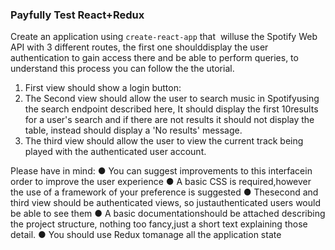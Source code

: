 ### Payfully Test React+Redux


Create​ ​an​ ​application​ ​using​ ​​`create-react-app​​` ​that​ ​​ ​will​ ​use​ ​the​ ​​Spotify​ ​Web​ ​API​​ ​with​ ​3​ ​different routes,​ ​the​ ​first​ ​one​ ​should​ ​display​ ​the​ ​user​ ​authentication​ ​to​ ​gain​ ​access​ ​there​ ​and​ ​be​ ​able​ ​to perform​ ​queries,​ ​to​ ​understand​ ​this​ ​process​ ​you​ ​can​ ​follow​ ​the​ t​​he utorial​.

1. First​ ​view​ ​should​ ​show a login button:
2. The​ ​Second​ ​view​ ​should​ ​allow​ ​the​ ​user​ ​to​ ​search​ ​music​ ​in​ ​Spotify​ ​using​ ​the​ ​search​ ​endpoint described​ ​here​,​ It​ ​should​ ​display​ ​the​ ​first​ ​10​ ​results​ ​for​ ​a​ ​user's​ ​search​ ​and​ ​if​ ​there​ ​are​ ​not​ ​results​ ​it​ ​should​ ​not display​ ​the​ ​table,​ ​instead​ ​should​ ​display​ ​a​ ​'No​ ​results'​ ​message.
3. The​ ​third​ ​view​ ​should​ ​allow​ ​the​ ​user​ ​to​ ​view​ ​the​ ​current​ ​track​ ​being​ ​played​ ​with​ ​the authenticated​ ​user​ ​account.


Please​ ​have​ ​in​ ​mind:
● You​ ​can​ ​suggest​ ​improvements​ ​to​ ​this​ ​interface​ ​in​ ​order​ ​to​ ​improve​ ​the​ ​user​ ​experience
● A​ ​basic​ ​CSS​ ​is​ ​required,​ ​however​ ​the​ ​use​ ​of​ ​a​ ​framework​ ​of​ ​your​ ​preference​ ​is
suggested
● The​ ​second​ ​and​ ​third​ ​view​ ​should​ ​be​ ​authenticated​ ​views,​ ​so​ ​just​ ​authenticated​ ​users
would​ ​be​ ​able​ ​to​ ​see​ ​them
● A​ ​basic​ ​documentation​ ​should​ ​be​ ​attached​ ​describing​ ​the​ ​project​ ​structure,​ ​nothing​ ​too
fancy,​ ​just​ ​a​ ​short​ ​text​ ​explaining​ ​those​ ​detail.
● You​ ​should​ ​use​ ​Redux​ ​to​ ​manage​ ​all​ ​the​ ​application​ ​state